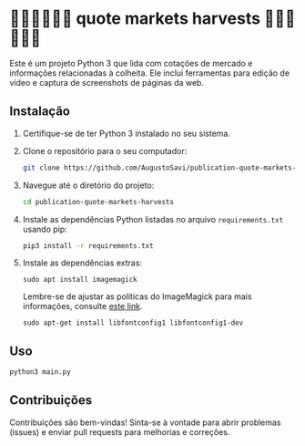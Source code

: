 
# 🌾🐔🐖🐃🌽🫛 quote markets harvests 🌾🐔🐖🐃🌽🫛

Este é um projeto Python 3 que lida com cotações de mercado e informações relacionadas à colheita. Ele inclui ferramentas para edição de vídeo e captura de screenshots de páginas da web.

## Instalação

1. Certifique-se de ter Python 3 instalado no seu sistema.

2. Clone o repositório para o seu computador:

   ```bash
   git clone https://github.com/AugustoSavi/publication-quote-markets-harvests.git
   ```

3. Navegue até o diretório do projeto:

   ```bash
   cd publication-quote-markets-harvests
   ```

4. Instale as dependências Python listadas no arquivo `requirements.txt` usando pip:

   ```bash
   pip3 install -r requirements.txt
   ```

5. Instale as dependências extras:

   ```
   sudo apt install imagemagick
   ```

   Lembre-se de ajustar as políticas do ImageMagick para mais informações, consulte [este link](https://imagemagick.org/index.php).

   ```
   sudo apt-get install libfontconfig1 libfontconfig1-dev
   ```

## Uso

```bash
python3 main.py

```

## Contribuições

Contribuições são bem-vindas! Sinta-se à vontade para abrir problemas (issues) e enviar pull requests para melhorias e correções.
